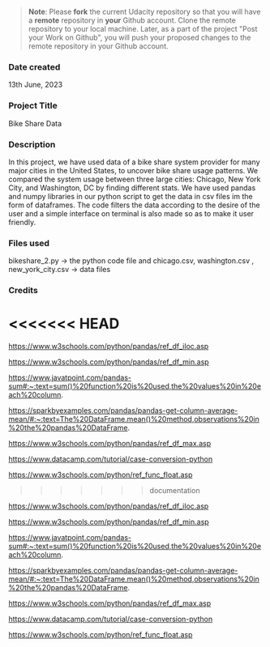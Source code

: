 >**Note**: Please **fork** the current Udacity repository so that you will have a **remote** repository in **your** Github account. Clone the remote repository to your local machine. Later, as a part of the project "Post your Work on Github", you will push your proposed changes to the remote repository in your Github account.

### Date created
13th June, 2023

### Project Title
Bike Share Data

### Description
In this project, we have used data of a bike share system provider for many major cities in the United States, to uncover bike share usage patterns. We compared the system usage between three large cities: Chicago, New York City, and Washington, DC  by finding different stats. We have used pandas and numpy libraries in our python script to get the data in csv files im the form of dataframes. The code filters the data according to the desire of the user and a simple interface on terminal is also made so as to make it user friendly.

### Files used
bikeshare_2.py -> the python code file and chicago.csv, washington.csv , new_york_city.csv -> data files

### Credits
<<<<<<< HEAD
=======

https://www.w3schools.com/python/pandas/ref_df_iloc.asp

https://www.w3schools.com/python/pandas/ref_df_min.asp

https://www.javatpoint.com/pandas-sum#:~:text=sum()%20function%20is%20used,the%20values%20in%20each%20column.

https://sparkbyexamples.com/pandas/pandas-get-column-average-mean/#:~:text=The%20DataFrame.mean()%20method,observations%20in%20the%20pandas%20DataFrame.

https://www.w3schools.com/python/pandas/ref_df_max.asp

https://www.datacamp.com/tutorial/case-conversion-python

https://www.w3schools.com/python/ref_func_float.asp
>>>>>>> documentation

https://www.w3schools.com/python/pandas/ref_df_iloc.asp

https://www.w3schools.com/python/pandas/ref_df_min.asp

https://www.javatpoint.com/pandas-sum#:~:text=sum()%20function%20is%20used,the%20values%20in%20each%20column.

https://sparkbyexamples.com/pandas/pandas-get-column-average-mean/#:~:text=The%20DataFrame.mean()%20method,observations%20in%20the%20pandas%20DataFrame.

https://www.w3schools.com/python/pandas/ref_df_max.asp

https://www.datacamp.com/tutorial/case-conversion-python

https://www.w3schools.com/python/ref_func_float.asp

